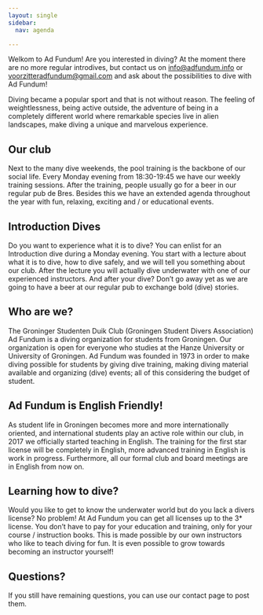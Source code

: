 ```yaml
---
layout: single
sidebar:
  nav: agenda

---
```


Welkom to Ad Fundum!
Are you interested in diving? At the moment there are no more regular introdives, but contact us on <info@adfundum.info> or <voorzitteradfundum@gmail.com> and ask about the possibilities to dive with Ad Fundum!


Diving became a popular sport and that is not without reason. The feeling of weightlessness, being active outside, the adventure of being in a completely different world where remarkable species live in alien landscapes, make diving a unique and marvelous experience.

## Our club
Next to the many dive weekends, the pool training is the backbone of our social life. Every Monday evening from 18:30-19:45 we have our weekly training sessions. After the training, people usually go for a beer in our regular pub de Bres. Besides this we have an extended agenda throughout the year with fun, relaxing, exciting and / or educational events.

## Introduction Dives
Do you want to experience what it is to dive? You can enlist for an Introduction dive during a Monday evening. You start with a lecture about what it is to dive, how to dive safely, and we will tell you something about our club. After the lecture you will actually dive underwater with one of our experienced instructors. And after your dive? Don’t go away yet as we are going to have a beer at our regular pub to exchange bold (dive) stories.

## Who are we?
The Groninger Studenten Duik Club (Groningen Student Divers Association) Ad Fundum is a diving organization for students from Groningen. Our organization is open for everyone who studies at the Hanze University or University of Groningen. Ad Fundum was founded in 1973 in order to make diving possible for students by giving dive training, making diving material available and organizing (dive) events; all of this considering the budget of student.

## Ad Fundum is English Friendly!
As student life in Groningen becomes more and more internationally oriented, and international students play an active role within our club, in 2017 we officially started teaching in English. The training for the first star license will be completely in English, more advanced training in English is work in progress. Furthermore, all our formal club and board meetings are in English from now on.

## Learning how to dive?
Would you like to get to know the underwater world but do you lack a divers license? No problem! At Ad Fundum you can get all licenses up to the 3* license. You don’t have to pay for your education and training, only for your course / instruction books. This is made possible by our own instructors who like to teach diving for fun. It is even possible to grow towards becoming an instructor yourself!

## Questions?
If you still have remaining questions, you can use our contact page to post them.

